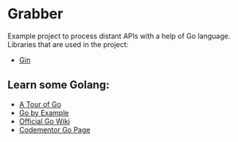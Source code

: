 # Grabber

Example project to process distant APIs with a help of Go language.
Libraries that are used in the project:

- [Gin](https://github.com/gin-gonic/gin)

## Learn some Golang:

- [A Tour of Go](https://tour.golang.org/)
- [Go by Example](https://gobyexample.com/)
- [Official Go Wiki](https://github.com/golang/go/wiki)
- [Codementor Go Page](https://www.codementor.io/go)
